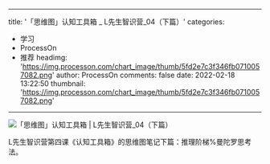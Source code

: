 
---
title: '「思维图」认知工具箱 _ L先生智识营_04（下篇）'
categories: 
 - 学习
 - ProcessOn
 - 推荐
headimg: 'https://img.processon.com/chart_image/thumb/5fd2e7c3f346fb0710057082.png'
author: ProcessOn
comments: false
date: 2022-02-18 13:22:50
thumbnail: 'https://img.processon.com/chart_image/thumb/5fd2e7c3f346fb0710057082.png'
---

<div>   
<img class="thumb" alt="「思维图」认知工具箱 | L先生智识营_04（下篇）" src="https://img.processon.com/chart_image/thumb/5fd2e7c3f346fb0710057082.png" referrerpolicy="no-referrer">
<p>L先生智识营第四课《认知工具箱》的思维图笔记下篇：推理阶梯%曼陀罗思考法。</p>  
</div>
            